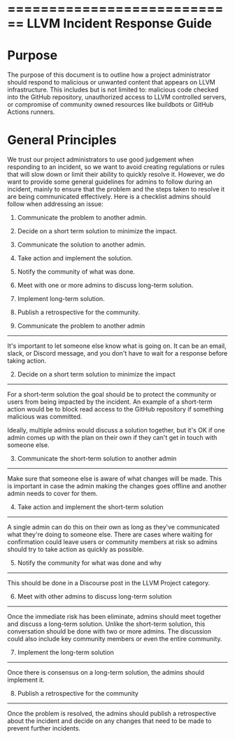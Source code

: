 ============================
LLVM Incident Response Guide
============================

Purpose
=======

The purpose of this document is to outline how a project administrator should respond to
malicious or unwanted content that appears on LLVM infrastructure.  This includes but
is not limited to: malicious code checked into the GitHub repository,  unauthorized access
to LLVM controlled servers, or compromise of community owned resources like buildbots
or GitHub Actions runners.

General Principles
==================

We trust our project administrators to use good judgement when responding to an incident,
so we want to avoid creating regulations or rules that will slow down or limit their ability to
quickly resolve it.  However, we do want to provide some general guidelines for admins
to follow during an incident, mainly to ensure that the problem and the steps taken to
resolve it are being communicated effectively.  Here is a checklist admins should follow
when addressing an issue:

1. Communicate the problem to another admin.
2. Decide on a short term solution to minimize the impact.
3. Communicate the solution to another admin.
4. Take action and implement the solution.
5. Notify the community of what was done.
6. Meet with one or more admins to discuss long-term solution.
7. Implement long-term solution.
8. Publish a retrospective for the community.

1. Communicate the problem to another admin
-------------------------------------------

It's important to let someone else know what is going on.  It can be an email,
slack, or Discord message, and you don't have to wait for a response before
taking action.

2. Decide on a short term solution to minimize the impact
---------------------------------------------------------

For a short-term solution the goal should be to protect the community or users from
being impacted by the incident.  An example of a short-term action would be to
block read access to the GitHub repository if something malicious was committed.

Ideally, multiple admins would discuss a solution together, but it's OK if one
admin comes up with the plan on their own if they can't get in touch with
someone else.

3. Communicate the short-term solution to another admin
-------------------------------------------------------

Make sure that someone else is aware of what changes will be made.  This is important in
case the admin making the changes goes offline and another admin needs to cover for
them.

4. Take action and implement the short-term solution
----------------------------------------------------

A single admin can do this on their own as long as they've communicated what they're doing to
someone else.  There are cases where waiting for confirmation could leave users or community
members at risk so admins should try to take action as quickly as possible.

5. Notify the community for what was done and why
-------------------------------------------------

This should be done in a Discourse post in the LLVM Project category.

6. Meet with other admins to discuss long-term solution
-------------------------------------------------------

Once the immediate risk has been eliminate, admins should meet together and discuss
a long-term solution.  Unlike the short-term solution, this conversation should be
done with two or more admins.  The discussion could also include key community members
or even the entire community.

7. Implement the long-term solution
-----------------------------------

Once there is consensus on a long-term solution, the admins should implement it.

8. Publish a retrospective for the community
--------------------------------------------

Once the problem is resolved, the admins should publish a retrospective about the incident
and decide on any changes that need to be made to prevent further incidents.
